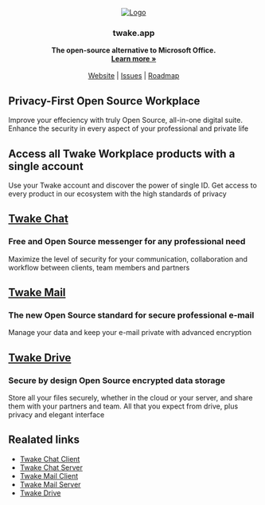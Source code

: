 

<p align="center">
  <a href="https://github.com/linagora/twake-workplace">
   <img src="https://github.com/linagora/twake-workplace/assets/146178981/3fd30709-678d-4b01-8ed7-59b005890c4e" alt="Logo">
  </a>



  <h3 align="center">twake.app</h3>

  <p align="center">
    <b align="center">The open-source alternative to Microsoft Office.</b>
    <br />
    <a href="https://twake.app"><strong>Learn more »</strong></a>
    <br />
    <br />
    <a href="https://twake.app">Website</a>
    |
    <a href="https://github.com/linagora/twake-workplace/issues">Issues</a>
    |
    <a href="https://github.com/linagora/twake-workplace/milestones">Roadmap</a>
  </p>
</p>

## Privacy-First Open Source Workplace

Improve your effeciency with truly Open Source, all-in-one digital suite. Enhance the security in every aspect of your professional and private life

## Access all Twake Workplace products with a single account

Use your Twake account and discover the power of single ID.
Get access to every product in our ecosystem with the high standards of privacy


## <a href="https://twake-chat.com">Twake Chat</a>

### Free and Open Source messenger for any professional need
Maximize the level of security for your communication, collaboration and workflow between clients, team members and partners

## <a href="https://twake-mail.com">Twake Mail</a>

### The new Open Source standard for secure professional e-mail
Manage your data and keep your e-mail private with advanced encryption

## <a href="https://twake-drive.com">Twake Drive</a>
### Secure by design Open Source encrypted data storage
Store all your files securely, whether in the cloud or your server, and share them with your partners and team. All that you expect from drive, plus privacy and elegant interface

## Realated links
- <a href="https://github.com/linagora/twake-on-matrix">Twake Chat Client</a>
- <a href="https://github.com/linagora/ToM-server">Twake Chat Server</a>
- <a href="https://github.com/linagora/tmail-flutter">Twake Mail Client</a>
- <a href="https://github.com/linagora/tmail-backend">Twake Mail Server</a>
- <a href="https://github.com/linagora/twake-drive">Twake Drive</a>

